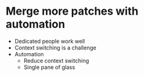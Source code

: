 <!SLIDE center>
# Merge more patches with automation

 * Dedicated people work well
 * Context switching is a challenge
 * Automation
   * Reduce context switching
   * Single pane of glass
